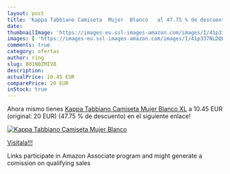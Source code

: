 ```yaml
---
layout: post
title: 'Kappa Tabbiano Camiseta  Mujer  Blanco   al 47.75 % de descuento'
date: 
thumbnailImage: 'https://images-eu.ssl-images-amazon.com/images/I/41p337NLDQL._SL200_.jpg'
images: [ 'https://images-eu.ssl-images-amazon.com/images/I/41p337NLDQL._SL200_.jpg' ]
comments: true
category: ofertas
author: ring
slug: B01N0ZMIVB
description:
actualPrice: 10.45 EUR
comparePrice: 20 EUR
inStock: true
---
```


Ahora mismo tienes [Kappa Tabbiano Camiseta  Mujer  Blanco  XL](https://www.amazon.es/dp/B01N0ZMIVB/?tag=tolees-21) a 10.45 EUR (original: 20 EUR) (47.75 %  de descuento) en el siguiente enlace!

[![Kappa Tabbiano Camiseta  Mujer  Blanco  ](https://images-eu.ssl-images-amazon.com/images/I/41p337NLDQL._SL200_.jpg)](https://www.amazon.es/dp/B01N0ZMIVB/?tag=tolees-21)

[Visítala!!!](https://www.amazon.es/dp/B01N0ZMIVB/?tag=tolees-21)

Links participate in Amazon Associate program and might generate a comission on qualifying sales
